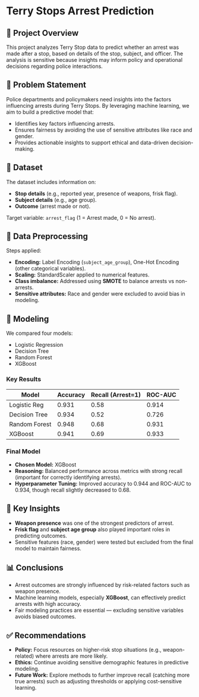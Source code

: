 # Terry Stops Arrest Prediction

## 📌 Project Overview
This project analyzes Terry Stop data to predict whether an arrest was made after a stop, based on details of the stop, subject, and officer. The analysis is sensitive because insights may inform policy and operational decisions regarding police interactions.

## 🎯 Problem Statement
Police departments and policymakers need insights into the factors influencing arrests during Terry Stops. By leveraging machine learning, we aim to build a predictive model that:
- Identifies key factors influencing arrests.
- Ensures fairness by avoiding the use of sensitive attributes like race and gender.
- Provides actionable insights to support ethical and data-driven decision-making.

## 📂 Dataset
The dataset includes information on:
- **Stop details** (e.g., reported year, presence of weapons, frisk flag).
- **Subject details** (e.g., age group).
- **Outcome** (arrest made or not).

Target variable: `arrest_flag` (1 = Arrest made, 0 = No arrest).

## 🔄 Data Preprocessing
Steps applied:
- **Encoding:** Label Encoding (`subject_age_group`), One-Hot Encoding (other categorical variables).
- **Scaling:** StandardScaler applied to numerical features.
- **Class imbalance:** Addressed using **SMOTE** to balance arrests vs non-arrests.
- **Sensitive attributes:** Race and gender were excluded to avoid bias in modeling.

## 🤖 Modeling
We compared four models:
- Logistic Regression  
- Decision Tree  
- Random Forest  
- XGBoost  

### Key Results
| Model            | Accuracy | Recall (Arrest=1) | ROC-AUC |
|------------------|----------|-------------------|---------|
| Logistic Reg     | 0.931    | 0.58              | 0.914   |
| Decision Tree    | 0.934    | 0.52              | 0.726   |
| Random Forest    | 0.948    | 0.68              | 0.931   |
| XGBoost          | 0.941    | 0.69              | 0.933   |

### Final Model
- **Chosen Model:** XGBoost  
- **Reasoning:** Balanced performance across metrics with strong recall (important for correctly identifying arrests).  
- **Hyperparameter Tuning:** Improved accuracy to 0.944 and ROC-AUC to 0.934, though recall slightly decreased to 0.68.  

## 🔑 Key Insights
- **Weapon presence** was one of the strongest predictors of arrest.  
- **Frisk flag** and **subject age group** also played important roles in predicting outcomes.  
- Sensitive features (race, gender) were tested but excluded from the final model to maintain fairness.  

## 📊 Conclusions
- Arrest outcomes are strongly influenced by risk-related factors such as weapon presence.  
- Machine learning models, especially **XGBoost**, can effectively predict arrests with high accuracy.  
- Fair modeling practices are essential — excluding sensitive variables avoids biased outcomes.  

## ✅ Recommendations
- **Policy:** Focus resources on higher-risk stop situations (e.g., weapon-related) where arrests are more likely.  
- **Ethics:** Continue avoiding sensitive demographic features in predictive modeling.  
- **Future Work:** Explore methods to further improve recall (catching more true arrests) such as adjusting thresholds or applying cost-sensitive learning.  

